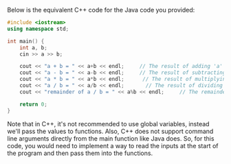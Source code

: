 Below is the equivalent C++ code for the Java code you provided:
```cpp
#include <iostream>
using namespace std;

int main() {
    int a, b;
    cin >> a >> b;

    cout << "a + b = " << a+b << endl;     // The result of adding 'a' and 'b'
    cout << "a - b = " << a-b << endl;     // The result of subtracting  'b' from  'a'
    cout << "a * b = " << a*b << endl;      // The result of multiplying  'a' and  'b'
    cout << "a / b = " << a/b << endl;       // The result of dividing  'a' by  'b' (Note: division does not contain the fractional result)
    cout << "remainder of a / b = " << a%b << endl;     // The remainder of dividing  'a' by  'b'

    return 0;
}
```
Note that in C++, it's not recommended to use global variables, instead we'll pass the values to functions. Also, C++ does not support command line arguments directly from the main function like Java does. So, for this code, you would need to implement a way to read the inputs at the start of the program and then pass them into the functions.
